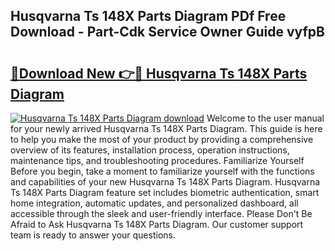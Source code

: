 ## Husqvarna Ts 148X Parts Diagram PDf Free Download - Part-Cdk Service Owner Guide vyfpB

# <h2><a href="http://dfikazq.blite.top/?on=Husqvarna+Ts+148X+Parts+Diagram">🔗Download New 👉🔴 Husqvarna Ts 148X Parts Diagram</a></h2>

[![Husqvarna Ts 148X Parts Diagram download](https://i.imgur.com/lujVjoI.png)](http://dfikazq.blite.top/?on=Husqvarna+Ts+148X+Parts+Diagram)
Welcome to the user manual for your newly arrived Husqvarna Ts 148X Parts Diagram. This guide is here to help you make the most of your product by providing a comprehensive overview of its features, installation process, operation instructions, maintenance tips, and troubleshooting procedures. Familiarize Yourself Before you begin, take a moment to familiarize yourself with the functions and capabilities of your new Husqvarna Ts 148X Parts Diagram. Husqvarna Ts 148X Parts Diagram feature set includes biometric authentication, smart home integration, automatic updates, and personalized dashboard, all accessible through the sleek and user-friendly interface. Please Don't Be Afraid to Ask Husqvarna Ts 148X Parts Diagram. Our customer support team is ready to answer your questions.

